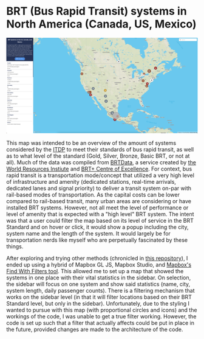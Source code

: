 # BRT (Bus Rapid Transit) systems in North America (Canada, US, Mexico)

![Map Image](https://github.com/jasonad123/jasonad123-web/blob/gh-pages/Lab2Revision/Screen%20Shot%202021-04-20%20at%2011.14.53%20AM.png?raw=true)

This map was intended to be an overview of the amount of systems considered by the [ITDP](https://www.itdp.org/library/standards-and-guides/the-bus-rapid-transit-standard/best-practices-2013/)
to meet their standards of bus rapid transit, as well as to what level of the standard (Gold, Silver, Bronze, Basic BRT, or not at all). Much of the
data was compiled from [BRTData](https://brtdata.org/), a service created by [the World Resources Instiute](https://wrirosscities.org/) and [BRT+ Centre of Excellence](http://www.brt.cl/).
For context, bus rapid transit is a transportation mode/concept that utilized a very high level of infrastructure and amenity (dedicated stations, real-time arrivals, dedicated lanes and
signal priority) to deliver a transit system on-par with rail-based modes of transportation. As the capital costs can be lower compared to rail-based transit, many urban areas are
considering or have installed BRT systems. However, not all meet the level of performance or level of amenity that is expected with a "high level" BRT system.
The intent was that a user could filter the map based on its level of service in the BRT Standard and on hover or click, it would show a popup including the city, system name
and the length of the system. It would largely be for transportation nerds like myself who are perpetually fascinated by these things.

After exploring and trying other methods (chronicled in [this repository](https://github.com/jasonad123/jasonad123-web/tree/gh-pages/Lab%202)), I ended up using a hybrid of Mapbox GL JS, Mapbox Studio, and [Mapbox's Find With Filters tool](https://labs.mapbox.com/education/impact-tools/finder-with-filters/). This allowed me to set up a map that showed the systems in one place with their vital statistics in the sidebar. On selection, the sidebar will focus on one system and show said statistics (name, city, system length, daily passenger counts). There is a filtering mechanism that works on the sidebar level (in that it will filter locations based on their BRT Standard level, but only in the sidebar). Unfortunately, due to the styling I wanted to pursue with this map (with proportional circles and icons) and the workings of the code, I was unable to get a true filter working. However, the code is set up such that a filter that actually affects could be put in place in the future, provided changes are made to the architecture of the code.

